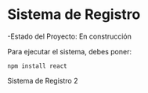 <h1>Sistema de Registro</h1>

-Estado del Proyecto: En construcción

Para ejecutar el sistema, debes poner:

```npm install react```

Sistema de Registro 2
